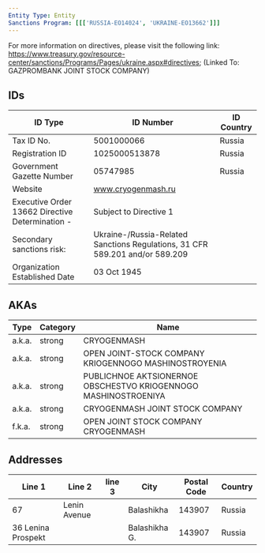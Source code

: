 ```yaml
---
Entity Type: Entity
Sanctions Program: [[['RUSSIA-EO14024', 'UKRAINE-EO13662']]]
---
```

For more information on directives, please visit the following link: https://www.treasury.gov/resource-center/sanctions/Programs/Pages/ukraine.aspx#directives; (Linked To: GAZPROMBANK JOINT STOCK COMPANY)

## IDs
| ID Type | ID Number | ID Country |
|---------|-----------|------------|
| Tax ID No. | 5001000066 | Russia |
| Registration ID | 1025000513878 | Russia |
| Government Gazette Number | 05747985 | Russia |
| Website | www.cryogenmash.ru |  |
| Executive Order 13662 Directive Determination - | Subject to Directive 1 |  |
| Secondary sanctions risk: | Ukraine-/Russia-Related Sanctions Regulations, 31 CFR 589.201 and/or 589.209 |  |
| Organization Established Date | 03 Oct 1945 |  |


## AKAs
| Type | Category | Name      | 
|------|----------|-----------|
| a.k.a. | strong | CRYOGENMASH |
| a.k.a. | strong | OPEN JOINT-STOCK COMPANY KRIOGENNOGO MASHINOSTROYENIA |
| a.k.a. | strong | PUBLICHNOE AKTSIONERNOE OBSCHESTVO KRIOGENNOGO MASHINOSTROENIYA |
| a.k.a. | strong | CRYOGENMASH JOINT STOCK COMPANY |
| f.k.a. | strong | OPEN JOINT STOCK COMPANY CRYOGENMASH |


## Addresses
| Line 1 | Line 2 | line 3 | City | Postal Code| Country | 
|--------|--------|--------|------|------------|---------|
| 67 | Lenin Avenue |  | Balashikha | 143907 | Russia |
| 36 Lenina Prospekt |  |  | Balashikha G. | 143907 | Russia |

